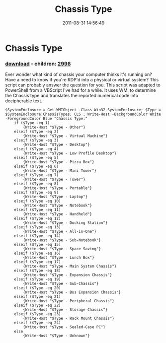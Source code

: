 ﻿---
pid:            2941
poster:         AlphaSun
title:          Chassis Type
date:           2011-08-31 14:56:49
format:         posh
parent:         0
parent:         0
children:       2996
---

# Chassis Type

### [download](2941.ps1) - children: [2996](2996.md)

Ever wonder what kind of chassis your computer thinks it's running on? Have a need to know if you're RDP'd into a physical or virtual system? This script can probably answer the question for you. This script was adapted to PowerShell from a VBScript I've had for a while. It uses WMI to determine the Chassis type and translates the reported numerical code into decipherable text.

```posh
$SystemEnclosure = Get-WMIObject -Class Win32_SystemEnclosure; $Type = $SystemEnclosure.ChassisTypes; CLS ; Write-Host -BackgroundColor White -ForegroundColor Blue "Chassis Type:"
	if ($Type -eq 1)
		{Write-Host "$Type - Other"}
	elseif ($Type -eq 2)
		{Write-Host "$Type - Virtual Machine"}
	elseif ($Type -eq 3)
		{Write-Host "$Type - Desktop"}
	elseif ($Type -eq 4)
		{Write-Host "$Type - Low Profile Desktop"}
	elseif ($Type -eq 5)
		{Write-Host "$Type - Pizza Box"}
	elseif ($Type -eq 6)
		{Write-Host "$Type - Mini Tower"}
	elseif ($Type -eq 7)
		{Write-Host "$Type - Tower"}
	elseif ($Type -eq 8)
		{Write-Host "$Type - Portable"}
	elseif ($Type -eq 9)
		{Write-Host "$Type - Laptop"}
	elseif ($Type -eq 10)
		{Write-Host "$Type - Notebook"}
	elseif ($Type -eq 11)
		{Write-Host "$Type - Handheld"}
	elseif ($Type -eq 12)
		{Write-Host "$Type - Docking Station"}
	elseif ($Type -eq 13)
		{Write-Host "$Type - All-in-One"}
	elseif ($Type -eq 14)
		{Write-Host "$Type - Sub-Notebook"}
	elseif ($Type -eq 15)
		{Write-Host "$Type - Space Saving"}
	elseif ($Type -eq 16)
		{Write-Host "$Type - Lunch Box"}
	elseif ($Type -eq 17)
		{Write-Host "$Type - Main System Chassis"}
	elseif ($Type -eq 18)
		{Write-Host "$Type - Expansion Chassis"}
	elseif ($Type -eq 19)
		{Write-Host "$Type - Sub-Chassis"}
	elseif ($Type -eq 20)
		{Write-Host "$Type - Bus Expansion Chassis"}
	elseif ($Type -eq 21)
		{Write-Host "$Type - Peripheral Chassis"}
	elseif ($Type -eq 22)
		{Write-Host "$Type - Storage Chassis"}
	elseif ($Type -eq 23)
		{Write-Host "$Type - Rack Mount Chassis"}
	elseif ($Type -eq 24)
		{Write-Host "$Type - Sealed-Case PC"}
	else
		{Write-Host "$Type - Unknown"}
```
